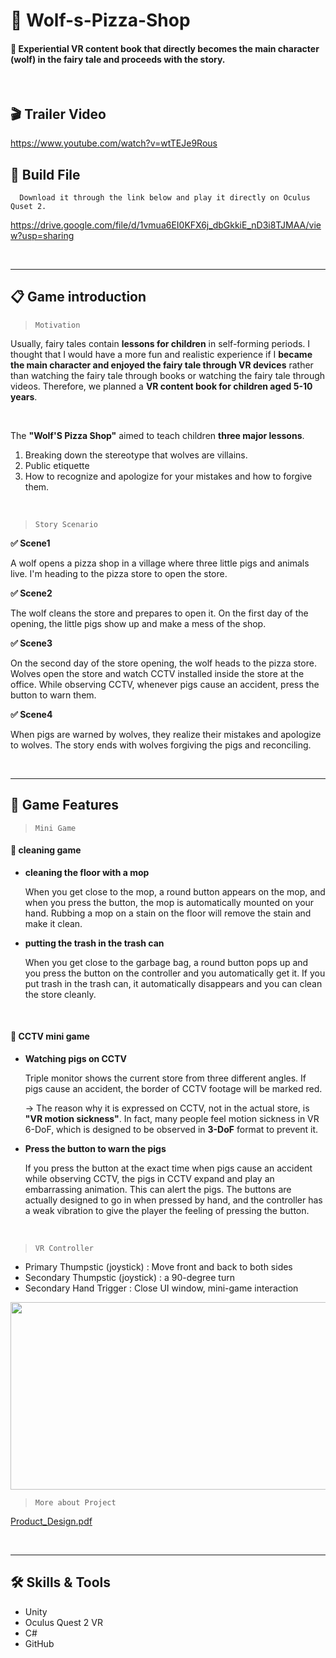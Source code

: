 # 🍕 Wolf-s-Pizza-Shop  
#### 🐺  **Experiential VR content book** that directly becomes the main character (wolf) in the fairy tale and proceeds with the story. 
   
   </br>  
    

## 🎬 Trailer Video 
https://www.youtube.com/watch?v=wtTEJe9Rous


## 📂 Build File  
      Download it through the link below and play it directly on Oculus Quset 2.
https://drive.google.com/file/d/1vmua6EI0KFX6j_dbGkkiE_nD3i8TJMAA/view?usp=sharing  
   
   </br>  
    
  
  ---

## 📋 Game introduction


</aside>

> `Motivation`
> 

Usually, fairy tales contain **lessons for children** in self-forming periods. I thought that I would have a more fun and realistic experience if I **became the main character and enjoyed the fairy tale through VR devices** rather than watching the fairy tale through books or watching the fairy tale through videos. Therefore, we planned a **VR content book for children aged 5-10 years**.  

<br/>

The <b>"Wolf'S Pizza Shop"</b> aimed to teach children **three major lessons**.

1. Breaking down the stereotype that wolves are villains.
2. Public etiquette
3. How to recognize and apologize for your mistakes and how to forgive them.
<br/>

</aside>

> `Story Scenario`
> 

**✅ Scene1**

A wolf opens a pizza shop in a village where three little pigs and animals live. I'm heading to the pizza store to open the store.
<br/>  

**✅ Scene2**
  
The wolf cleans the store and prepares to open it. On the first day of the opening, the little pigs show up and make a mess of the shop.
 <br/> 
  
**✅ Scene3**  

On the second day of the store opening, the wolf heads to the pizza store. Wolves open the store and watch CCTV installed inside the store at the office. While observing CCTV, whenever pigs cause an accident, press the button to warn them.
  <br/>  

**✅ Scene4**

When pigs are warned by wolves, they realize their mistakes and apologize to wolves. The story ends with wolves forgiving the pigs and reconciling.    
  
     
   </br>  
    

---

## 📌 Game Features

> `Mini Game`
> 

#### 🧹 cleaning game

- **cleaning the floor with a mop**
    
    When you get close to the mop, a round button appears on the mop, and when you press the button, the mop is automatically mounted on your hand. Rubbing a mop on a stain on the floor will remove the stain and make it clean.
    
- **putting the trash in the trash can**
    
    When you get close to the garbage bag, a round button pops up and you press the button on the controller and you automatically get it. If you put trash in the trash can, it automatically disappears and you can clean the store cleanly.
    
  
  </br>

#### 📸 CCTV mini game
  
    
    
- **Watching pigs on CCTV**
    
    Triple monitor shows the current store from three different angles. If pigs cause an accident, the border of CCTV footage will be marked red.
    
    → The reason why it is expressed on CCTV, not in the actual store, is **"VR motion sickness"**. In fact, many people feel motion sickness in VR 6-DoF, which is designed to be observed in **3-DoF** format to prevent it.
    

- **Press the button to warn the pigs**
    
    If you press the button at the exact time when pigs cause an accident while observing CCTV, the pigs in CCTV expand and play an embarrassing animation. This can alert the pigs. The buttons are actually designed to go in when pressed by hand, and the controller has a weak vibration to give the player the feeling of pressing the button.
         
  </br>    
          

 
> `VR Controller`
> 
- Primary Thumpstic (joystick) : Move front and back to both sides
- Secondary Thumpstic (joystick) :  a 90-degree turn
- Secondary Hand Trigger : Close UI window, mini-game interaction

<img src="https://user-images.githubusercontent.com/79504024/210522489-871d0e92-ae0c-45bc-844e-8d1df1fa4d91.png" width="600" height="300"/>


  </br>    
          


> `More about Project`
> 

[Product_Design.pdf](https://s3-us-west-2.amazonaws.com/secure.notion-static.com/9e55bcde-707e-407a-b7a1-494d67332767/4%EC%A1%B0_%EB%94%94%EC%9E%90%EC%9D%B8%EA%B8%B0%EC%88%A0%EC%84%9C_-_%EB%B3%B5%EC%82%AC%EB%B3%B8.pdf)
   
   </br>  
    

---

## 🛠️ Skills & Tools

- Unity
- Oculus Quest 2 VR
- C#
- GitHub

